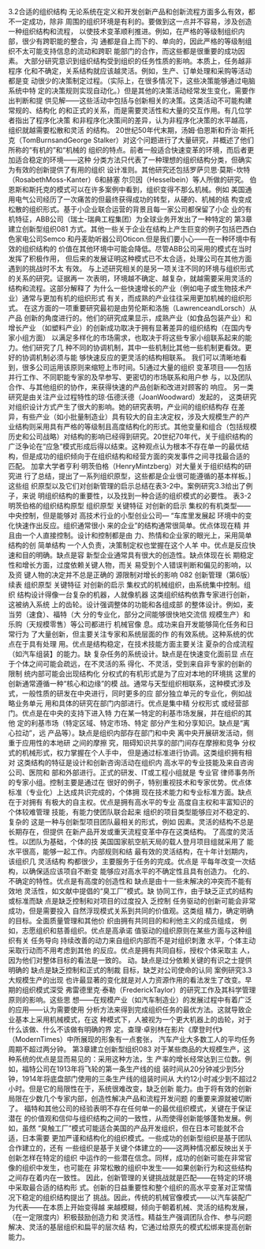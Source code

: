 3.2合适的组织结构
无论系统在定义和开发创新产品和创新流程方面多么有效，都不一定成功，除非
周围的组织环境是有利的。要做到这一点并不容易，涉及创造一种组织结构和流程，
以使技术变革顺利推进。例如，在严格的等级制组织内部，很少有跨职能的整合，沟
通都是自上而下的、单向的，因此严格的等级制组织不太可能支持信息的流动和跨职
能部门的合作，而这些都是很重要的成功因素。
大部分研究意识到组织结构受到组织的任务性质的影响。本质上，任务越非程序
化和不确定，关系结构就应该越灵活。例如，生产、订单处理和采购等活动都是变
动很少的决策制定过程。（实际上，在很多情况下，这些决策能够通过电脑系统中特
定的决策规则实现自动化。）但是其他的决策活动经常发生变化，需要作出判断和提
供见解——这些活动中包括与创新相关的决策。这类活动不可能构建常规的、结构化
的和正式的关系，而是需要灵活性和大量的交互作用。有几位学者指出了程序化决策
和非程序化决策间的差异，认为非程序化决策的水平越高，组织就越需要松散和灵活
的结构。
20世纪50年代末期，汤姆·伯恩斯和乔治·斯托克（TomBurnsandGeorge
Stalker）对这个问题进行了大量研究，并概述了他们所称的“有机的”和“机械的
组织的特点。前者一般适合快速变革的环境，而后者更加适合稳定的环境——这种
分类方法只代表了一种理想的组织结构分类，但确实为有效的创新提供了有用的组织
设计准则。其他研究还包括罗萨贝思·莫斯-坎特（RosabethMoss-Kanter）6和赫塞
尔贝因（Hesselbein）等人所做的研究。
伯恩斯和斯托克的模式可以在许多案例中看到，组织变得不那么机械。例如
美国通用电气公司经历了一次痛苦的但最终获得成功的转型，从硬的、机械的结
构变成松散的组织形式。基于小企业联合运营的背景且每一家公司都保留了小企
业的有机特征，ABB公司（瑞士-瑞典工程集团）为全球业务开发出了一种特定的
第3章建立创新型组织081
方式。其他一些关于企业在结构上产生巨变的例子包括巴西白色家电公司Semco
和丹麦助听器公司Oticon.但是我们要小心——在一种环境中有效的组织结构的
价值在其他环境中可能会降低。尽管ABB公司采用的模式在当时发挥了积极作用，
但后来的发展证明这种模式已不太合适，处理公司在其他方面遇到的挑战时不太
有效。
与上述研究相关的是另一项关注不同的环境与组织形式的关系的研究。证据再一
次表明，环境越不确定、越复杂，就越需要采用灵活的结构和流程。这部分解释了
为什么一些快速增长的产业（例如电子或生物技术产业）通常与更加有机的组织形式
有关，而成熟的产业往往采用更加机械的组织形式。
在这方面的一项重要研究最初是由劳伦斯和洛施（LawrenceandLorsch）从产品
创新的角度进行的。他们的研究成果显示，成熟产业（如食品包装产业）和增长产业
（如塑料产业）的创新成功取决于拥有显著差异的组织结构（在国内专家小组方面）
以满足多样化的市场需求，也取决于将这些专家小组联系起来的能力。他们研究了几
种不同的协调机制，其中一些机制比其他一些机制更看效。更好的协调机制必须与能
够快速反应的更灵活的结构相联系。
我们可以清晰地看到，很多公司运用该原则来缩短上市时间。5]通过大量的组织
变革项目——包括并行工作、不同职能专家的及早参写、更密切的市场联系和用户参
与，以及团队合作、与其他组织的协作，来获得快速的产品创新和改进对顾客的
响应。
另一类研究是由关注产业过程特性的琼·伍德沃德（JoanWoodward）发起的，
这类研究对组织设计方式产生了很大的影响。她的研究表明，产业间的组织结构存
在差异，有些产业（如小批量制造业）具有较大的自主决定权，涉及大规模生产的产
业结构则采用具有严格的等级制且高度结构化的形式。其他变量和组合（包括规模
历史和公司战略）对结构的影响已经得到研究。20世纪70年代，关于组织结构的
广泛争论在“应急”模式形成后得以结束。这种观点认为根本不存在单一的最优结
构，但是成功的组织倾向于在组织结构和经营方面的突发事件之间寻找最合适的
匹配。
加拿大学者亨利·明茨伯格（HenryMintzberg）对大量关于组织结构的研究进
行了总结，提出了一系列组织原型，这些都是企业很可能遵循的基本样板。]这些组
织原型以及它们对创新管理的启示总结在表3-2中。案例研究3.3给出了例子，来说
明组织结构的重要性，以及找到一种合适的组织模式的必要性。
表3-2
明茨伯格的组织结构原型
组织原型
关键特征
对创新的启示
集权的有机类型——中央控制，但是能够对
高技术行业的小型创业公司—
“车库里发展起
环境中的变化快速作出反应。组织通常很小
来的企业”的结构通常很简单。优点体现在精
并且由一个人直接控制。设计和控制都是由
力、热情和企业家的眼光上，采用简单结构的创
简单结构
一个人负责，决策制定权也堂握在这个人羊
中。优点是反应快速和目的明确。缺点是容
新型企业通常具有很大的创造性。缺点体现在长
期稳定性和增长方面，过度依赖关键人物，而关
易受到个人错误判断和偏见的影响，以及资
键人物的决定并不总是正确的
源限制对增长的影响
082
创新管理（第6版）
续表
组织原型
关键特征
对创新的启示
集权式的机械组织，由系统集中控制。组织
结构设计得像一台复杂的机器，人就像机器
这类组织结构依靠专家进行创新，这被纳入系统
上的齿轮。设计强调整体的功能和各组成部
的整体设计。例如，麦当劳（速食）、福特（大
分的专业化，部分之间能够很快地交流信
规模生产）和乐购（天规模零售）等公司都进行
机械官像
息。成功来自开发能够简化任务和日常行为
了大量创新，但主要关注专家和系统层面的作
的有效系统。这种系统的优点在于具有处理
用。优点是结构稳定，在技术技能方面主要关注
夏杂的合成流程（如汽车组装】的能力。缺
复杂任务的系统设计。缺点是在快速变化面前显
点在于个体之间可能会疏远，在不灵活的系
得化、不灵活，受到来自非专家的创新的限制
统内部可能会出现结构化
分权式的有机形式是为了应对本地的环境挑
这里的创新通常遵循一种“核心和边缘”的模
战。通常与天型组织相联系，这种模式涉及
式，一般性质的研发在中央进行，同时更多的应
部分独立单元的专业化，例如战略业务单元
用和具体的研究在部门内部进行。优点是集中精
分权形式
或经营部门。优点是在中央的支持下进入特
力在某一特定的利基市场发展，并在组织的其他
定的利基市场（特定区域、特定市场、特定
部分产生和分享知识。缺点是“离心拉动”，远
产品等）。缺点是组织内部存在部门和中央
离中央开展研发活动，侧重于应用性的本地研
之间的摩擦
究，阻碍知识共享的部门间存在摩擦和竞争
分权式的机械形式，权力掌握在个人手中，
但是通过标准进行协调。这类组织拥有相对
这类结构的特征是设计和创新咨询活动在组织内
高水平的专业技能及来自咨询公司、医院和
部和外部进行。正式的研发、IT或工程小组就是
专业官
律师事务所的专家小组。控制主要是通过在
很好的例子，特别重视技术和专家优势。优点体
标准（专业化）上达成共识完成的，个体拥
现在技术能力和专业标准方面。缺点在于对拥有
有极大的自主权。优点是拥有高水平的专业
高度自主权和丰富知识的个体较难管理
技能，有能力使团队联合起来
组织的项目类型能够应对不稳定的、复杂的
这是一种与创新型项目团队最相关的形式，例如
因素。灵活的结构不总是长期存在，但提供
在新产品开发或重天流程变革中存在这类结构。
了高度的灵活性。以团队为基础，个体的技
美国国家航空航天局的载人登月项目组就采用了
能水平很高，能够一起工作。内部规则和结
最有效的灵活结构，在十年计划期内，该组织几
灵活结构
构都很少，主要服务于任务的完成。优点是
平每年改变一次结构，以确保适应该项自不断变
能够应对高水平的不确定性且具有创造力。
化的、不确定的特性。优点是有高度的创造性和
缺点是由十一些未解决的冲突而不能有效地
灵活性，如文献中提倡的“臭工厂”模式。缺
协同工作，由于缺乏正式的结构或标准而缺
点是缺乏控制和对项目的过度投入
乏控制
任务驱动的创新可能会非常成功，但是需要投入
自然浮现模式关系到共同的价值观。这类组
精力，确定明确的目标。全面质量管理和其他价
织由拥有共同目的和利他主义的成员组成，
例如，志愿组织和慈善组织。优点是高承诺
值驱动的组织原则在某些方面与这种组织有关
任务导向
持续改善的动力来自组织内部而不是对组织刺激
水平，个体主动采取行动而不用考虑到其他
的反应。优点是拥有共同自标，授权个体采取主
人，因为他们对整体目标的看法是一致的。
动。缺点是过分依赖关键的有识之士提供明确的
缺点是缺乏控制和正式的制裁
目标，缺芝对公司使命的认同
案例研究3.3
大规模生产的出现
也许最显著的变化就是对人力资源作用的看法发生了改变。早期的组织模式深受
弗雷德里克·泰勒（FrederickTaylor）的研究工作及其科学管理原则的影响。这些思
想——在规模产业（如汽车制造业）的发展过程中有着广泛的应用——认为需要使用
分析方法来得到完成组织任务的最优方法。这就导致企业基本上采用机械模式，在这
种模式下，人被视为一个更大机器上的齿轮，对于什么该做、什么不该做有明确的界
定。查理·卓别林在影片《摩登时代》（ModernTimes）中所展现的形象有一点套张，
汽车产业大多数工人的平均任务周期不超过两分钟。
第3章建立创新型组织083
对于某些商品的大规模生产，这种系统的优点是显而易见的：采用这种方法，生
产率的增长经常达到三位数。例如，福特公司在1913年将飞轮的第一条生产线的组
装时间从20分钟减少到5分钟，1914年将底盘部门使用的三条生产线的组装时间从
大约12小时减少到不超过2小时。但是它的局限性在于，系统很难改变，缺乏创新
能力。由于将有效的创新局限在少数几个专家内部，创造性解决产品和流程开发问题
的重要来源就被切断了。
福特和其他公司的经验表明不存在任何单一的最优组织模式，关键在于保证潜在
的价值观和信仰与组织结构之间的一致性，从而使得创新能够蓬勃发展。例如，虽然
“臭触工厂”模式可能适合美国的产品开发组织，但在日本可能就不合适，日本需要
更加严谨和结构化的组织模式。一些成功的创新型组织是基于团队合作建立的，还有
一些组织是基于关键个体建立的——这两种情况都反映出关于创新怎样在特定的组织
中运作的一些潜在信念。同样，成功的创新可能在非常官像的组织中发生，也可能在
非常松散的组织中发生——如果创新行为和这些结构之间存在着内在一致性。
因此，创新管理的关键挑战就是匹配——在特定的环境中采取最合适的结构形
式。创新的日益重要性和整个组织的高水平变革对正常情况下稳定的组织结构提出了
挑战。因此，传统的机械官像模式——以汽车装配广为代表——在本质上开始变得越
来越模糊，倾向于朝着机械、灵活的结构发展，（在一定限度内）积极鼓励创造力和
灵活性。精益生产强调团队合作、参与问题解决、灵活的基层组织和扁平的层次结
构，它通过给原先的模式松绑来提高创新能力。
